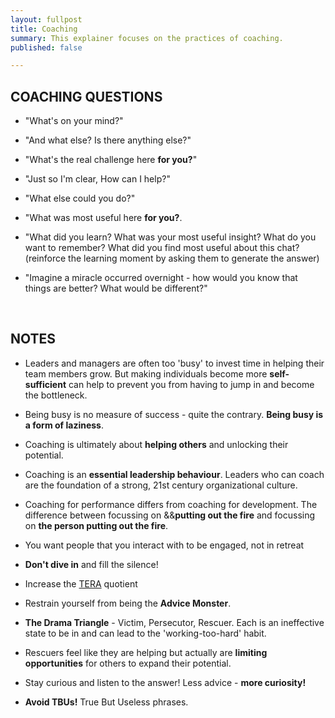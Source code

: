 ```yaml
---
layout: fullpost
title: Coaching
summary: This explainer focuses on the practices of coaching.
published: false

---
```


## COACHING QUESTIONS

*  "What's on your mind?"

*  "And what else? Is there anything else?"

*  "What's the real challenge here **for you?**"

*  "Just so I'm clear, How can I help?"

*  "What else could you do?"

*  "What was most useful here **for you?**. 

*  "What did you learn? What was your most useful insight? What do you want to remember? What did you find most useful about this chat? (reinforce the learning moment by asking them to generate the answer)

*  "Imagine a miracle occurred overnight - how would you know that things are better? What would be different?"

<br>


## NOTES

*  Leaders and managers are often too 'busy' to invest time in helping their team members grow. But making individuals become more **self-sufficient** can help to prevent you from having to jump in and become the bottleneck. 

*  Being busy is no measure of success - quite the contrary. **Being busy is a form of laziness**.

*  Coaching is ultimately about **helping others** and unlocking their potential.

*  Coaching is an **essential leadership behaviour**. Leaders who can coach are the foundation of a strong, 21st century organizational culture.

*  Coaching for performance differs from coaching for development. The difference between focussing on &&**putting out the fire** and focussing on **the person putting out the fire**.

*  You want people that you interact with to be engaged, not in retreat

*  **Don't dive in** and fill the silence!

*  Increase the [TERA](https://www.growthcoaching.com.au/articles-new/4-ways-to-build-safety-in-the-coaching-relationship?country=au) quotient  

*  Restrain yourself from being the **Advice Monster**.

* **The Drama Triangle** - Victim, Persecutor, Rescuer.  Each is an ineffective state to be in and can lead to the 'working-too-hard' habit.

* Rescuers feel like they are helping but actually are **limiting opportunities** for others to expand their potential.

* Stay curious and listen to the answer! Less advice - **more curiosity!**

* **Avoid TBUs!** True But Useless phrases.







































